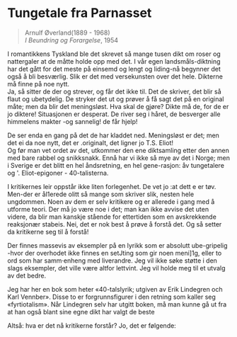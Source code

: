 # Tungetale fra Parnasset
> Arnulf Øverland(1889 - 1968)  
> *I Beundring og Forargelse*, 1954

I romantikkens Tyskland ble det skrevet så mange tusen dikt om roser og nattergaler at de måtte holde opp med det. I vår egen landsmåls-diktning har det gått for det meste på einsemd og lengt og liding-nå begynner det også å bli besværlig. Slik er det med versekunsten over det hele. Dikterne må finne på noe nytt.  
Ja, så sitter de der og strever, og får det ikke til. Det de skriver, det blir så flaut og ubetydelig. De stryker det ut og prøver å få sagt det på en original måte; men da blir det meningsløst. Hva skal de gjøre? Dikte må de, for de er jo diktere! Situasjonen er desperat. De river seg i håret, de besverger alle himmelens makter -og sannelig! de får hjelp!

De ser enda en gang på det de har kladdet ned. Meningsløst er det; men det ei da noe nytt, det er .originalt, det ligner jo T.S. Eliot!  
Og før man vet ordet av det, utkommer den ene diktsamling etter den annen med bare rabbel og snikksnakk. Ennå har vi ikke så mye av det i Norge; men i Sverige er det blitt en hel åndsretning, en hel gene-rasjon: åv tungetalere og '. Eliot-epigoner -  40-talisterna.

I kritikernes leir oppstår ikke liten forlegenhet. De vet jo :at dett e er tøv. Men-der er ål1erede olitt så mange som skriver slik, nesten hele ungdommen. Noen av dem er selv kritikere og er allerede i gang med å utforme teori. Der må jo være noe i det; man kan ikke avvise det uten videre, da blir man kanskje stående for ettertiden som en avskrekkende reaksjonær stabeis. Nei, det er nok best å prøve å  forstå det. Og så setter da kritikerne seg til å forstå!

Der finnes massevis av eksempler på en lyrikk som er absolutt ube-gripelig -hvor der overhodet ikke finnes en setJting som gir noen meni]1g, eller to ord som har samm·enheng med liverandre. Jeg vil ikke søke støtte i den slags eksempler, det ville være altfor lettvint. Jeg vil holde meg til et utvalg av det bedre.

Jeg har her en bok som heter «40-talslyrik; utgiven  av Erik Lindegren och Karl Vennber». Disse to er forgrunnsfigurer i den retning som kaller seg «fyrtiotalism». Når Lindegren selv har utgitt boken, må man kunne gå ut fra at han også blant sine egne dikt har valgt de beste

Altså: hva er det nå kritikerne forstår? Jo, det er følgende:


